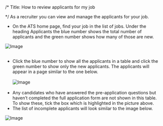 /*
Title: How to review applicants for my job

*/
As a recruiter you can view and manage the applicants for your job.  
  

- On the ATS home page, find your job in the list of jobs. Under the heading Applicants the blue number shows the total number of applicants and the green number shows how many of those are new.

![Image](https://s3.amazonaws.com/tw-desk/i/122167/attachment-inline/98318.20150511151509981.98318.201505111515099814WOIf)  
  <br>

- Click the blue number to show all the applicants in a table and click the green number to show only the new applicants. The applicants will appear in a page similar to the one below. <br><br>
![Image](https://s3.amazonaws.com/tw-desk/i/122167/attachment-inline/98318.20150511151644101.98318.20150511151644101kED4r)  
  <br>
- Any candidates who have answered the pre-application questions but haven’t completed the full application form are not shown in this table. To show these, tick the box which is highlighted in the picture above.
- The list of incomplete applicants will look similar to the image below.  

![Image](https://s3.amazonaws.com/tw-desk/i/122167/attachment-inline/98318.20150511151743884.98318.20150511151743884W2wpd)